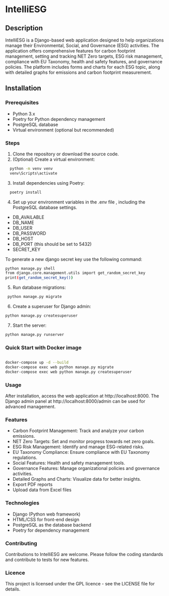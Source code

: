 # IntelliESG

## Description

IntelliESG is a Django-based web application designed to help organizations manage 
their Environmental, Social, and Governance (ESG) activities. 
The application offers comprehensive features for carbon footprint management, 
setting and tracking NET Zero targets, ESG risk management, compliance with EU Taxonomy, health and safety features, and governance policies. 
The platform includes forms and charts for each ESG topic, along with detailed graphs for emissions and carbon footprint measurement.

## Installation


### Prerequisites

- Python 3.x
- Poetry for Python dependency management
- PostgreSQL database
- Virtual environment (optional but recommended)

### Steps

1. Clone the repository or download the source code.
2. (Optional) Create a virtual environment:

  ```bash
    python -m venv venv
    venv\Scripts\activate
  ```

3. Install dependencies using Poetry:

  ```bash
    poetry install
  ```

4. Set up your environment variables in the .env file ,
including the PostgreSQL database settings.

- DB_AVAILABLE
- DB_NAME
- DB_USER
- DB_PASSWORD
- DB_HOST
- DB_PORT (this should be set to 5432)
- SECRET_KEY



To generate a new django secret key use the following command:
```bash
python manage.py shell
from django.core.management.utils import get_random_secret_key
print(get_random_secret_key())
```


5. Run database migrations:

  ```bash
   python manage.py migrate
   ```

6. Create a superuser for Django admin:

  ```bash
  python manage.py createsuperuser
  ```  
7. Start the server:
```bash
python manage.py runserver

```


### Quick Start with Docker image

```bash

docker-compose up -d --build
docker-compose exec web python manage.py migrate
docker-compose exec web python manage.py createsuperuser

```


### Usage

After installation, access the web application at http://localhost:8000.
The Django admin panel at http://localhost:8000/admin 
can be used for advanced management.

### Features

- Carbon Footprint Management: Track and analyze your carbon emissions.
- NET Zero Targets: Set and monitor progress towards net zero goals.
- ESG Risk Management: Identify and manage ESG-related risks.
- EU Taxonomy Compliance: Ensure compliance with EU Taxonomy regulations.
- Social Features: Health and safety management tools.
- Governance Features: Manage organizational policies and governance activities.
- Detailed Graphs and Charts: Visualize data for better insights.
- Export PDF reports 
- Upload data from Excel files 



### Technologies 

- Django (Python web framework)
- HTML/CSS for front-end design
- PostgreSQL as the database backend
- Poetry for dependency management


### Contributing

Contributions to IntelliESG are welcome. 
Please follow the coding standards and contribute to tests for new features.

### Licence

This project is licensed under the GPL licence - see the LICENSE file for details.